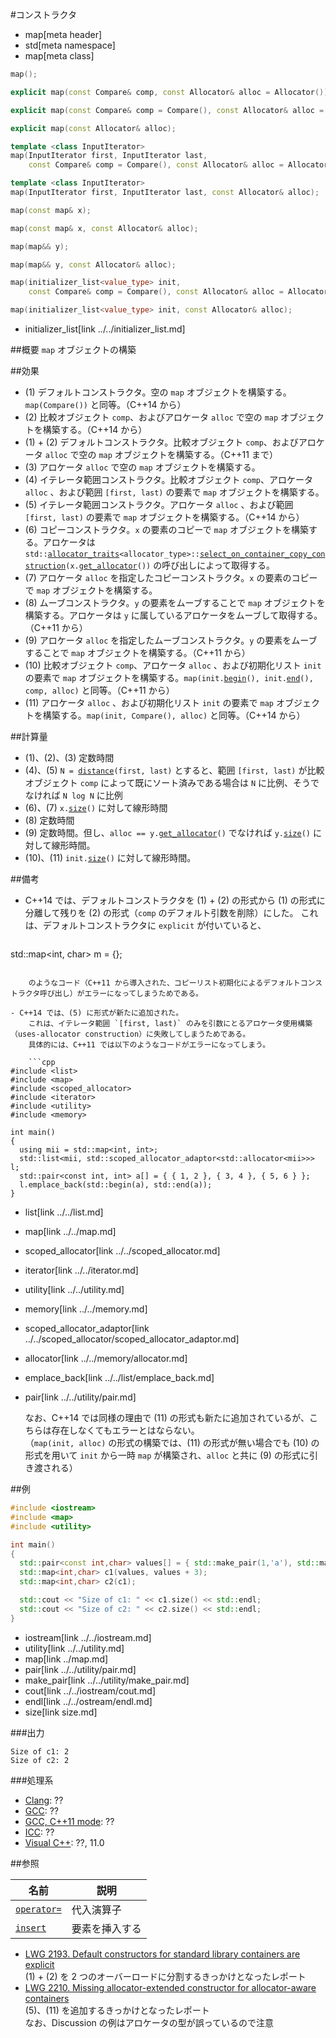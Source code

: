 #コンストラクタ
* map[meta header]
* std[meta namespace]
* map[meta class]

```cpp
map();																					// (1) C++14 から

explicit map(const Compare& comp, const Allocator& alloc = Allocator());				// (2) C++14 から

explicit map(const Compare& comp = Compare(), const Allocator& alloc = Allocator());	// (1) + (2) C++11 まで

explicit map(const Allocator& alloc);													// (3) C++11 から

template <class InputIterator>
map(InputIterator first, InputIterator last,
    const Compare& comp = Compare(), const Allocator& alloc = Allocator());				// (4)

template <class InputIterator>
map(InputIterator first, InputIterator last, const Allocator& alloc);					// (5) C++14 から

map(const map& x);																		// (6)

map(const map& x, const Allocator& alloc);												// (7) C++11 から

map(map&& y);																			// (8) C++11 から

map(map&& y, const Allocator& alloc);													// (9) C++11 から

map(initializer_list<value_type> init,
    const Compare& comp = Compare(), const Allocator& alloc = Allocator());				// (10) C++11 から

map(initializer_list<value_type> init, const Allocator& alloc);							// (11) C++14 から
```
* initializer_list[link ../../initializer_list.md]

##概要
`map` オブジェクトの構築


##効果
- (1) デフォルトコンストラクタ。空の `map` オブジェクトを構築する。`map(Compare())` と同等。（C++14 から）
- (2) 比較オブジェクト `comp`、およびアロケータ `alloc` で空の `map` オブジェクトを構築する。（C++14 から）
- (1) + (2) デフォルトコンストラクタ。比較オブジェクト `comp`、およびアロケータ `alloc` で空の `map` オブジェクトを構築する。（C++11 まで）
- (3) アロケータ `alloc` で空の `map` オブジェクトを構築する。
- (4) イテレータ範囲コンストラクタ。比較オブジェクト `comp`、アロケータ `alloc` 、および範囲 `[first, last)` の要素で `map` オブジェクトを構築する。
- (5) イテレータ範囲コンストラクタ。アロケータ `alloc` 、および範囲 `[first, last)` の要素で `map` オブジェクトを構築する。（C++14 から）
- (6) コピーコンストラクタ。`x` の要素のコピーで `map` オブジェクトを構築する。アロケータは `std::`[`allocator_traits`](../../memory/allocator_traits.md)`<allocator_type>::`[`select_on_container_copy_construction`](../../memory/allocator_traits/select_on_container_copy_construction.md)`(x.`[`get_allocator`](get_allocator.md)`())` の呼び出しによって取得する。
- (7) アロケータ `alloc` を指定したコピーコンストラクタ。`x` の要素のコピーで `map` オブジェクトを構築する。
- (8) ムーブコンストラクタ。`y` の要素をムーブすることで `map` オブジェクトを構築する。アロケータは `y` に属しているアロケータをムーブして取得する。（C++11 から）
- (9) アロケータ `alloc` を指定したムーブコンストラクタ。`y` の要素をムーブすることで `map` オブジェクトを構築する。（C++11 から）
- (10) 比較オブジェクト `comp`、アロケータ `alloc` 、および初期化リスト `init` の要素で `map` オブジェクトを構築する。`map(init.`[`begin`](../../initializer_list/begin.md)`(), init.`[`end`](../../initializer_list/end.md)`(), comp, alloc)` と同等。（C++11 から）
- (11) アロケータ `alloc` 、および初期化リスト `init` の要素で `map` オブジェクトを構築する。`map(init, Compare(), alloc)` と同等。（C++14 から）


##計算量
- (1)、(2)、(3) 定数時間
- (4)、(5) `N = `[`distance`](../../iterator/distance.md)`(first, last)` とすると、範囲 `[first, last)` が比較オブジェクト `comp` によって既にソート済みである場合は `N` に比例、そうでなければ `N log N` に比例
- (6)、(7) `x.`[`size`](size.md)`()`  に対して線形時間
- (8) 定数時間
- (9) 定数時間。但し、`alloc == y.`[`get_allocator`](/reference/map/map/get_allocator.md)`()` でなければ `y.`[`size`](size.md)`()` に対して線形時間。
- (10)、(11) `init.`[`size`](size.md)`()` に対して線形時間。


##備考
- C++14 では、デフォルトコンストラクタを (1) + (2) の形式から (1) の形式に分離して残りを (2) の形式（`comp` のデフォルト引数を削除）にした。
	これは、デフォルトコンストラクタに `explicit` が付いていると、

	```cpp
std::map<int, char> m = {};
```

	のようなコード（C++11 から導入された、コピーリスト初期化によるデフォルトコンストラクタ呼び出し）がエラーになってしまうためである。

- C++14 では、(5) に形式が新たに追加された。
	これは、イテレータ範囲 `[first, last)` のみを引数にとるアロケータ使用構築（uses-allocator construction）に失敗してしまうためである。
	具体的には、C++11 では以下のようなコードがエラーになってしまう。

	```cpp
#include <list>
#include <map>
#include <scoped_allocator>
#include <iterator>
#include <utility>
#include <memory>

int main()
{
  using mii = std::map<int, int>;
  std::list<mii, std::scoped_allocator_adaptor<std::allocator<mii>>> l;
  std::pair<const int, int> a[] = { { 1, 2 }, { 3, 4 }, { 5, 6 } };
  l.emplace_back(std::begin(a), std::end(a));
}
```
* list[link ../../list.md]
* map[link ../../map.md]
* scoped_allocator[link ../../scoped_allocator.md]
* iterator[link ../../iterator.md]
* utility[link ../../utility.md]
* memory[link ../../memory.md]
* scoped_allocator_adaptor[link ../../scoped_allocator/scoped_allocator_adaptor.md]
* allocator[link ../../memory/allocator.md]
* emplace_back[link ../../list/emplace_back.md]
* pair[link ../../utility/pair.md]

	なお、C++14 では同様の理由で (11) の形式も新たに追加されているが、こちらは存在しなくてもエラーとはならない。  
	（`map(init, alloc)` の形式の構築では、(11) の形式が無い場合でも (10) の形式を用いて `init` から一時 `map` が構築され、`alloc` と共に (9) の形式に引き渡される）

##例
```cpp
#include <iostream>
#include <map>
#include <utility>

int main()
{
  std::pair<const int,char> values[] = { std::make_pair(1,'a'), std::make_pair(2,'b'), std::make_pair(2,'b') };
  std::map<int,char> c1(values, values + 3);
  std::map<int,char> c2(c1);

  std::cout << "Size of c1: " << c1.size() << std::endl;
  std::cout << "Size of c2: " << c2.size() << std::endl;
}
```
* iostream[link ../../iostream.md]
* utility[link ../../utility.md]
* map[link ../map.md]
* pair[link ../../utility/pair.md]
* make_pair[link ../../utility/make_pair.md]
* cout[link ../../iostream/cout.md]
* endl[link ../../ostream/endl.md]
* size[link size.md]

###出力
```
Size of c1: 2
Size of c2: 2
```

###処理系
- [Clang](/implementation.md#clang): ??
- [GCC](/implementation.md#gcc): ??
- [GCC, C++11 mode](/implementation.md#gcc): ??
- [ICC](/implementation.md#icc): ??
- [Visual C++](/implementation.md#visual_cpp): ??, 11.0

##参照

| 名前 | 説明 |
|---------------------------------------------------------------------------------------------|-----------------------|
| [`operator=`](/reference/map/map/op_assign.md) | 代入演算子 |
| [`insert`](/reference/map/map/insert.md) | 要素を挿入する |

* [LWG 2193. Default constructors for standard library containers are explicit](http://cplusplus.github.io/LWG/lwg-defects.html#2193)  
	(1) + (2) を 2 つのオーバーロードに分割するきっかけとなったレポート
* [LWG 2210. Missing allocator-extended constructor for allocator-aware containers](http://cplusplus.github.io/LWG/lwg-defects.html#2210)  
	(5)、(11) を追加するきっかけとなったレポート  
	なお、Discussion の例はアロケータの型が誤っているので注意
